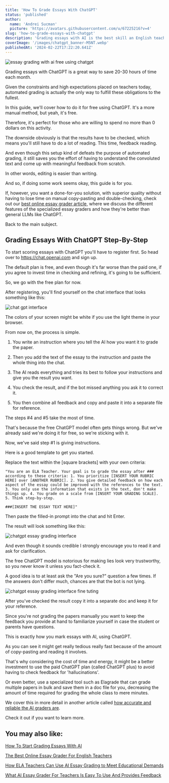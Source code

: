 ```yaml
---
title: 'How To Grade Essays With ChatGPT'
status: 'published'
author:
  name: 'Andrei Sucman'
  picture: 'https://avatars.githubusercontent.com/u/67225216?v=4'
slug: 'how-to-grade-essays-with-chatgpt'
description: 'Grading essays with AI is the best skill an English teacher can learn to boost productivity. And for those who are just starting out and want to grade essays free, doing this with ChatGPT might be a great choice. In this article, we explore how to do that step-by-step.'
coverImage: '/images/chatgpt_banner-M5NT.webp'
publishedAt: '2024-02-22T17:22:20.641Z'
---
```


![essay grading with ai free using chatgpt](/images/chatgpt_banner-EyNj.webp)

Grading essays with ChatGPT is a great way to save 20-30 hours of time each month.

Given the constraints and high expectations placed on teachers today, automated grading is actually the only way to fulfill these obligations to the fullest.

In this guide, we'll cover how to do it for free using ChatGPT. It's a more manual method, but yeah, it's free.

Therefore, it's perfect for those who are willing to spend no more than 0 dollars on this activity.

The downside obviously is that the results have to be checked, which means you'll still have to do a lot of reading. This time, feedback reading.

And even though this setup kind of defeats the purpose of automated grading, it still saves you the effort of having to understand the convoluted text and come up with meaningful feedback from scratch.

In other words, editing is easier than writing.

And so, if doing some work seems okay, this guide is for you.

If, however, you want a done-for-you solution, with superior quality without having to lose time on manual copy-pasting and double-checking, check out our [best online essay grader article,](https://elagrade.com/blog/the-best-online-essay-grader-for-english-teachers) where we discuss the different features of the specialized essay graders and how they're better than general LLMs like ChatGPT.

Back to the main subject.

## Grading Essays With ChatGPT Step-By-Step

To start scoring essays with ChatGPT you'll have to register first. So head over to <https://chat.openai.com> and sign up.

The default plan is free, and even though it's far worse than the paid one, if you agree to invest time in checking and refining, it's going to be sufficient.

So, we go with the free plan for now.

After registering, you'll find yourself on the chat interface that looks something like this:

![chat gpt interface](/images/chatgpt-iterface-AyNz.webp)

The colors of your screen might be white if you use the light theme in your browser.

From now on, the process is simple.

1. You write an instruction where you tell the AI how you want it to grade the paper.

2. Then you add the text of the essay to the instruction and paste the whole thing into the chat.

3. The AI reads everything and tries its best to follow your instructions and give you the result you want.

4. You check the result, and if the bot missed anything you ask it to correct it.

5. You then combine all feedback and copy and paste it into a separate file for reference.

The steps #4 and #5 take the most of time.

That's because the free ChatGPT model often gets things wrong. But we've already said we're doing it for free, so we're sticking with it.

Now, we've said step #1 is giving instructions.

Here is a good template to get you started.

Replace the text within the \[square brackets\] with your own criteria:

`"You are an ELA Teacher. Your goal is to grade the essay after ### according to these criteria: 1. You prioritize [INSERT YOUR RUBRIC HERE] over [ANOTHER RUBRIC]. 2. You give detailed feedback on how each aspect of the essay could be improved with the references to the text. 3. You only use the information that exists in the text, don't make things up. 4. You grade on a scale from [INSERT YOUR GRADING SCALE]. 5. Think step-by-step.`

`###[INSERT THE ESSAY TEXT HERE]"`

Then paste the filled-in prompt into the chat and hit Enter.

The result will look something like this:

![chatgpt essay grading interface](/images/chatgpt-interface-essay-grading-Y1MT.webp)

And even though it sounds credible I strongly encourage you to read it and ask for clarification.

The free ChatGPT model is notorious for making lies look very trustworthy, so you never know it unless you fact-check it.

A good idea is to at least ask the "Are you sure?" question a few times. If the answers don't differ much, chances are that the bot is not lying.

![chatgpt essay grading interface fine tuting](/images/chatgpt-interface-essay-grading-fine-turning-cwOT.webp)

After you've checked the result copy it into a separate doc and keep it for your reference.

Since you're not grading the papers manually you want to keep the feedback you provide at hand to familiarize yourself in case the student or parents have questions.

This is exactly how you mark essays with AI, using ChatGPT.

As you can see it might get really tedious really fast because of the amount of copy-pasting and reading it involves.

That's why considering the cost of time and energy, it might be a better investment to use the paid ChatGPT plan (called ChatGPT plus) to avoid having to check feedback for 'hallucinations'.

Or even better, use a specialized tool such as Elagrade that can grade multiple papers in bulk and save them in a doc file for you, decreasing the amount of time required for grading the whole class to mere minutes.

We cover this in more detail in another article called [how accurate and reliable the AI graders are](https://elagrade.com/blog/how-accurate-and-reliable-is-an-ai-paper-grader).

Check it out if you want to learn more.

## You may also like:

[How To Start Grading Essays With AI](https://elagrade.com/blog/how-to-start-grading-essays-with-ai)

[The Best Online Essay Grader For English Teachers](https://elagrade.com/blog/the-best-online-essay-grader-for-english-teachers)

[How ELA Teachers Can Use AI Essay Grading to Meet Educational Demands](https://elagrade.com/blog/how-ela-teachers-can-embrace-ai-essay-grading)

[What AI Essay Grader For Teachers Is Easy To Use And Provides Feedback](https://elagrade.com/blog/what-ai-essay-grader-for-teachers-is-easy-to-use-and-provides-feedback)